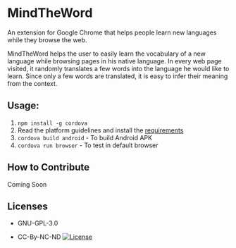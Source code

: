 # MindTheWord

An extension for Google Chrome that helps people learn new languages while they browse the web.

MindTheWord helps the user to easily learn the vocabulary of a new language
while browsing pages in his native language. In every web page visited, it
randomly translates a few words into the language he would like to learn.
Since only a few words are translated, it is easy to infer their meaning from
the context.

## Usage:

1. `npm install -g cordova`
2. Read the platform guidelines and install the [requirements](https://cordova.apache.org/docs/en/latest/guide/platforms/android/)
2. `cordova build android` - To build Android APK
3. `cordova run browser` - To test in default browser

How to Contribute
-------------
Coming Soon


Licenses
--------

* GNU-GPL-3.0

* CC-By-NC-ND [![License](https://i.creativecommons.org/l/by-nc-nd/4.0/88x31.png)](http://creativecommons.org/licenses/by-nc-nd/4.0/)


